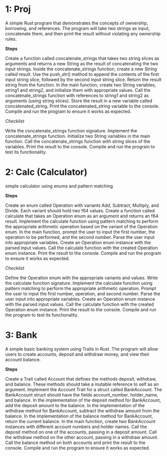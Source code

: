 # 1: Proj
A simple Rust program that demonstrates the concepts of ownership, borrowing, and references. The program will take two strings as input, concatenate them, and then print the result without violating any ownership rules.

**Steps**

Create a function called concatenate_strings that takes two string slices as arguments and returns a new String as the result of concatenating the two input strings.
Inside the concatenate_strings function, create a new String called result. Use the push_str() method to append the contents of the first input string slice, followed by the second input string slice.
Return the result string from the function.
In the main function, create two String variables, string1 and string2, and initialize them with appropriate values.
Call the concatenate_strings function with references to string1 and string2 as arguments (using string slices). Store the result in a new variable called concatenated_string.
Print the concatenated_string variable to the console.
Compile and run the program to ensure it works as expected.


*Checklist*

Write the concatenate_strings function signature.
Implement the concatenate_strings function.
Initialize two String variables in the main function.
Call the concatenate_strings function with string slices of the variables.
Print the result to the console.
Compile and run the program to test its functionality.

# 2: Calc (Calculator)

simple calculator using enums and pattern matching

**Steps**

Create an enum called Operation with variants Add, Subtract, Multiply, and Divide. Each variant should hold two f64 values.
Create a function called calculate that takes an Operation enum as an argument and returns an f64 result.
Implement the calculate function using pattern matching to perform the appropriate arithmetic operation based on the variant of the Operation enum.
In the main function, prompt the user to input the first number, the operation to be performed, and the second number.
Parse the user input into appropriate variables.
Create an Operation enum instance with the parsed input values.
Call the calculate function with the created Operation enum instance.
Print the result to the console.
Compile and run the program to ensure it works as expected.

*Checklist*

Define the Operation enum with the appropriate variants and values.
Write the calculate function signature.
Implement the calculate function using pattern matching to perform the appropriate arithmetic operation.
Prompt the user to input the first number, operation, and second number.
Parse the user input into appropriate variables.
Create an Operation enum instance with the parsed input values.
Call the calculate function with the created Operation enum instance.
Print the result to the console.
Compile and run the program to test its functionality.


# 3: Bank

A simple basic banking system using Traits in Rust. The program will allow users to create accounts, deposit and withdraw money, and view their account balance.

**Steps**

Create a Trait called Account that defines the methods deposit, withdraw, and balance. These methods should take a mutable reference to self as an argument.
Implement the Account Trait for a struct called BankAccount. The BankAccount struct should have the fields account_number, holder_name, and balance.
In the implementation of the deposit method for BankAccount, add the deposit amount to the balance.
In the implementation of the withdraw method for BankAccount, subtract the withdraw amount from the balance.
In the implementation of the balance method for BankAccount, return the current balance.
In the main function, create two BankAccount instances with different account numbers and holder names.
Call the deposit method on one of the accounts, passing in a deposit amount.
Call the withdraw method on the other account, passing in a withdraw amount.
Call the balance method on both accounts and print the result to the console.
Compile and run the program to ensure it works as expected.
